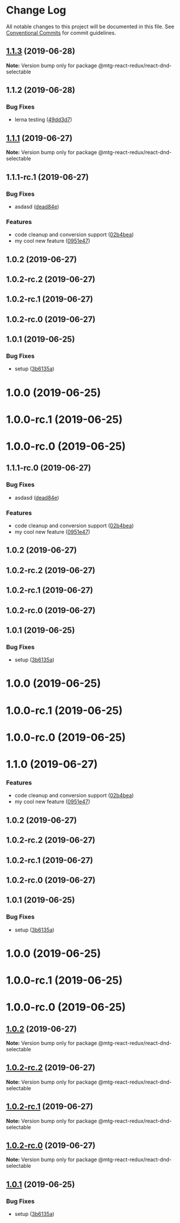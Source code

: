 # Change Log

All notable changes to this project will be documented in this file.
See [Conventional Commits](https://conventionalcommits.org) for commit guidelines.

## [1.1.3](https://github.com/okonech/mtg-react-redux/compare/@mtg-react-redux/react-dnd-selectable@1.1.2...@mtg-react-redux/react-dnd-selectable@1.1.3) (2019-06-28)

**Note:** Version bump only for package @mtg-react-redux/react-dnd-selectable





## 1.1.2 (2019-06-28)


### Bug Fixes

* lerna testing ([49dd3d7](https://github.com/okonech/mtg-react-redux/commit/49dd3d7))






## [1.1.1](https://github.com/okonech/mtg-react-redux/compare/@mtg-react-redux/react-dnd-selectable@1.1.1-rc.1...@mtg-react-redux/react-dnd-selectable@1.1.1) (2019-06-27)

**Note:** Version bump only for package @mtg-react-redux/react-dnd-selectable





## 1.1.1-rc.1 (2019-06-27)


### Bug Fixes

* asdasd ([dead84e](https://github.com/okonech/mtg-react-redux/commit/dead84e))


### Features

* code cleanup and conversion support ([02b4bea](https://github.com/okonech/mtg-react-redux/commit/02b4bea))
* my cool new feature ([0951e47](https://github.com/okonech/mtg-react-redux/commit/0951e47))



## 1.0.2 (2019-06-27)



## 1.0.2-rc.2 (2019-06-27)



## 1.0.2-rc.1 (2019-06-27)



## 1.0.2-rc.0 (2019-06-27)



## 1.0.1 (2019-06-25)


### Bug Fixes

* setup ([3b6135a](https://github.com/okonech/mtg-react-redux/commit/3b6135a))



# 1.0.0 (2019-06-25)



# 1.0.0-rc.1 (2019-06-25)



# 1.0.0-rc.0 (2019-06-25)






## 1.1.1-rc.0 (2019-06-27)


### Bug Fixes

* asdasd ([dead84e](https://github.com/okonech/mtg-react-redux/commit/dead84e))


### Features

* code cleanup and conversion support ([02b4bea](https://github.com/okonech/mtg-react-redux/commit/02b4bea))
* my cool new feature ([0951e47](https://github.com/okonech/mtg-react-redux/commit/0951e47))



## 1.0.2 (2019-06-27)



## 1.0.2-rc.2 (2019-06-27)



## 1.0.2-rc.1 (2019-06-27)



## 1.0.2-rc.0 (2019-06-27)



## 1.0.1 (2019-06-25)


### Bug Fixes

* setup ([3b6135a](https://github.com/okonech/mtg-react-redux/commit/3b6135a))



# 1.0.0 (2019-06-25)



# 1.0.0-rc.1 (2019-06-25)



# 1.0.0-rc.0 (2019-06-25)






# 1.1.0 (2019-06-27)


### Features

* code cleanup and conversion support ([02b4bea](https://github.com/okonech/mtg-react-redux/commit/02b4bea))
* my cool new feature ([0951e47](https://github.com/okonech/mtg-react-redux/commit/0951e47))



## 1.0.2 (2019-06-27)



## 1.0.2-rc.2 (2019-06-27)



## 1.0.2-rc.1 (2019-06-27)



## 1.0.2-rc.0 (2019-06-27)



## 1.0.1 (2019-06-25)


### Bug Fixes

* setup ([3b6135a](https://github.com/okonech/mtg-react-redux/commit/3b6135a))



# 1.0.0 (2019-06-25)



# 1.0.0-rc.1 (2019-06-25)



# 1.0.0-rc.0 (2019-06-25)





## [1.0.2](https://github.com/okonech/mtg-react-redux/compare/v1.0.2-rc.2...v1.0.2) (2019-06-27)

**Note:** Version bump only for package @mtg-react-redux/react-dnd-selectable





## [1.0.2-rc.2](https://github.com/okonech/mtg-react-redux/compare/v1.0.2-rc.1...v1.0.2-rc.2) (2019-06-27)

**Note:** Version bump only for package @mtg-react-redux/react-dnd-selectable





## [1.0.2-rc.1](https://github.com/okonech/mtg-react-redux/compare/v1.0.2-rc.0...v1.0.2-rc.1) (2019-06-27)

**Note:** Version bump only for package @mtg-react-redux/react-dnd-selectable





## [1.0.2-rc.0](https://github.com/okonech/mtg-react-redux/compare/v1.0.1...v1.0.2-rc.0) (2019-06-27)

**Note:** Version bump only for package @mtg-react-redux/react-dnd-selectable





## [1.0.1](https://github.com/okonech/mtg-react-redux/compare/v1.0.0...v1.0.1) (2019-06-25)


### Bug Fixes

* setup ([3b6135a](https://github.com/okonech/mtg-react-redux/commit/3b6135a))
